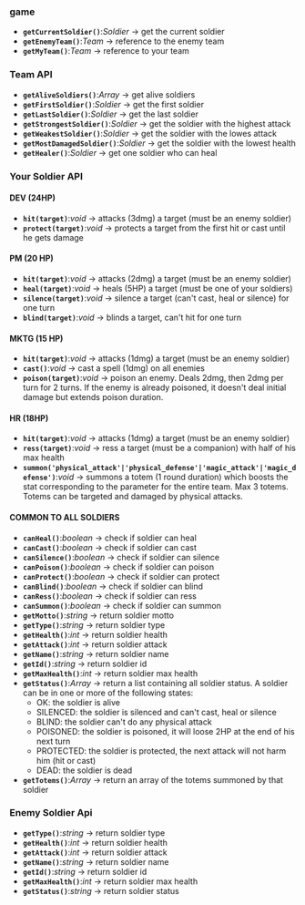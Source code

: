 ### game

- **`getCurrentSoldier()`**:*Soldier* -> get the current soldier
- **`getEnemyTeam()`**:*Team* -> reference to the enemy team
- **`getMyTeam()`**:*Team* -> reference to your team

### Team API

- **`getAliveSoldiers()`**:*Array<Soldier>* -> get alive soldiers
- **`getFirstSoldier()`**:*Soldier* -> get the first soldier
- **`getLastSoldier()`**:*Soldier* -> get the last soldier
- **`getStrongestSoldier()`**:*Soldier* -> get the soldier with the highest attack
- **`getWeakestSoldier()`**:*Soldier* -> get the soldier with the lowes attack
- **`getMostDamagedSoldier()`**:*Soldier* -> get the soldier with the lowest health
- **`getHealer()`**:*Soldier* -> get one soldier who can heal

### Your Soldier API

#### DEV (24HP)
- **`hit(target)`**:*void* -> attacks (3dmg) a target (must be an enemy soldier)
- **`protect(target)`**:*void* -> protects a target from the first hit or cast until he gets damage

#### PM (20 HP)
- **`hit(target)`**:*void* -> attacks (2dmg) a target (must be an enemy soldier)
- **`heal(target)`**:*void* -> heals (5HP) a target (must be one of your soldiers)
- **`silence(target)`**:*void* -> silence a target (can't cast, heal or silence) for one turn
- **`blind(target)`**:*void* -> blinds a target, can't hit for one turn

#### MKTG (15 HP)
- **`hit(target)`**:*void* -> attacks (1dmg) a target (must be an enemy soldier)
- **`cast()`**:*void* -> cast a spell (1dmg) on all enemies
- **`poison(target)`**:*void* -> poison an enemy. Deals 2dmg, then 2dmg per turn for 2 turns. If the enemy is already poisoned, it doesn't deal initial damage but extends poison duration.

#### HR (18HP)
- **`hit(target)`**:*void* -> attacks (1dmg) a target (must be an enemy soldier)
- **`ress(target)`**:*void* -> ress a target (must be a companion) with half of his max health
- **`summon('physical_attack'|'physical_defense'|'magic_attack'|'magic_defense')`**:*void* -> summons a totem (1 round duration) which boosts the stat corresponding to the parameter for the entire team. Max 3 totems. Totems can be targeted and damaged by physical attacks.

#### COMMON TO ALL SOLDIERS
- **`canHeal()`**:*boolean* -> check if soldier can heal
- **`canCast()`**:*boolean* -> check if soldier can cast
- **`canSilence()`**:*boolean* -> check if soldier can silence
- **`canPoison()`**:*boolean* -> check if soldier can poison
- **`canProtect()`**:*boolean* -> check if soldier can protect
- **`canBlind()`**:*boolean* -> check if soldier can blind
- **`canRess()`**:*boolean* -> check if soldier can ress
- **`canSummon()`**:*boolean* -> check if soldier can summon
- **`getMotto()`**:*string* -> return soldier motto
- **`getType()`**:*string* -> return soldier type
- **`getHealth()`**:*int* -> return soldier health
- **`getAttack()`**:*int* -> return soldier attack
- **`getName()`**:*string* -> return soldier name
- **`getId()`**:*string* -> return soldier id
- **`getMaxHealth()`**:*int* -> return soldier max health
- **`getStatus()`**:*Array* -> return a list containing all soldier status. A soldier can be in one or more of the following states:
  - OK: the soldier is alive
  - SILENCED: the soldier is silenced and can't cast, heal or silence
  - BLIND: the soldier can't do any physical attack
  - POISONED: the soldier is poisoned, it will loose 2HP at the end of his next turn
  - PROTECTED: the soldier is protected, the next attack will not harm him (hit or cast)
  - DEAD: the soldier is dead
- **`getTotems()`**:*Array* -> return an array of the totems summoned by that soldier

### Enemy Soldier Api

- **`getType()`**:*string* -> return soldier type
- **`getHealth()`**:*int* -> return soldier health
- **`getAttack()`**:*int* -> return soldier attack
- **`getName()`**:*string* -> return soldier name
- **`getId()`**:*string* -> return soldier id
- **`getMaxHealth()`**:*int* -> return soldier max health
- **`getStatus()`**:*string* -> return soldier status
